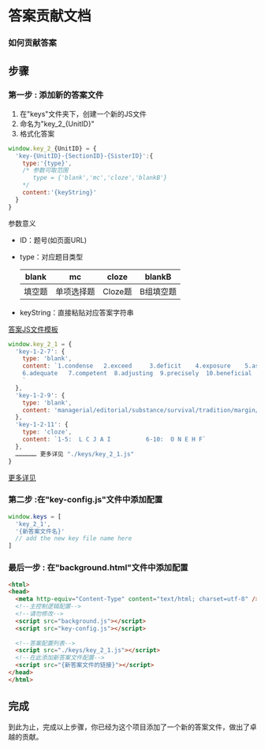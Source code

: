 # 答案贡献文档
### 如何贡献答案

## 步骤
### 第一步 : 添加新的答案文件
1. 在"keys"文件夹下，创建一个新的JS文件
2. 命名为"key_2_{UnitID}"
3. 格式化答案
```js
window.key_2_{UnitID} = {
  'key-{UnitID}-{SectionID}-{SisterID}':{
    type:'{type}',
    /* 参数可取范围
       type = {'blank','mc','cloze','blankB'}
    */
    content:'{keyString}'
  }
}
```
参数意义
* ID：题号(如页面URL)
* type：对应题目类型

  | blank | mc | cloze | blankB |
  | ------ | ------ | ------ | ------ |
  | 填空题 | 单项选择题 | Cloze题 | B组填空题 |
* keyString：直接粘贴对应答案字符串

[答案JS文件模板](./keys/key_2_1.js)
```js
window.key_2_1 = {
  'key-1-2-7': {
    type: 'blank',
    content: `1.condense   2.exceed     3.deficit    4.exposure    5.asset  
    6.adequate   7.competent  8.adjusting  9.precisely  10.beneficial
    `
  },
  'key-1-2-9': {
    type: 'blank',
    content: 'managerial/editorial/substance/survival/tradition/margin/consistency/accuracy/efficient/recovery/ministry/assembly'
  },
  'key-1-2-11': {
    type: 'cloze',
    content: `1-5:  L C J A I          6-10:  O N E H F`
  },
  ……………… 更多详见 "./keys/key_2_1.js"
}
```
[更多详见](./keys/key_2_1.js)
### 第二步 :在"key-config.js"文件中添加配置
```js
window.keys = [
  'key_2_1',
  '{新答案文件名}'
  // add the new key file name here
]
```
### 最后一步 : 在"background.html"文件中添加配置
```html
<html>
<head>
  <meta http-equiv="Content-Type" content="text/html; charset=utf-8" />
  <!--主控制逻辑配置-->
  <!--请勿修改-->
  <script src="background.js"></script>
  <script src="key-config.js"></script>
  
  <!--答案配置列表-->
  <script src="./keys/key_2_1.js"></script>
  <!--在此添加新答案文件配置-->
  <script src="{新答案文件的链接}"></script>
</head>
</html>
```

## 完成
到此为止，完成以上步骤，你已经为这个项目添加了一个新的答案文件，做出了卓越的贡献。

